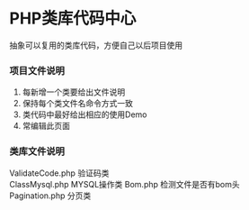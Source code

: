 # PHP类库代码中心
抽象可以复用的类库代码，方便自己以后项目使用

### 项目文件说明   
1. 每新增一个类要给出文件说明
2. 保持每个类文件名命令方式一致
3. 类代码中最好给出相应的使用Demo
4. 常编辑此页面

### 类库文件说明   
ValidateCode.php  验证码类  
ClassMysql.php    MYSQL操作类
Bom.php 		  检测文件是否有bom头
Pagination.php    分页类